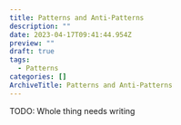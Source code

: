 ```yaml
---
title: Patterns and Anti-Patterns
description: ""
date: 2023-04-17T09:41:44.954Z
preview: ""
draft: true
tags:
  - Patterns
categories: []
ArchiveTitle: Patterns and Anti-Patterns
---
```


TODO: Whole thing needs writing

